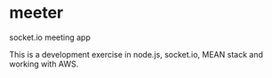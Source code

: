 # meeter
socket.io meeting app

This is a development exercise in node.js, socket.io, MEAN stack and working with AWS.
